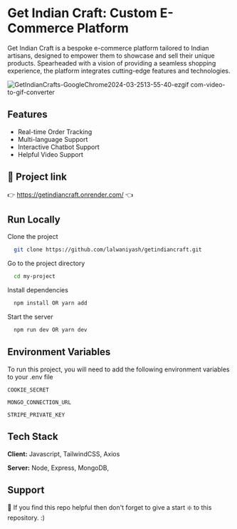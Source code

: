 
# Get Indian Craft: Custom E-Commerce Platform

Get Indian Craft is a bespoke e-commerce platform tailored to Indian artisans, designed to empower them to showcase and sell their unique products. Spearheaded with a vision of providing a seamless shopping experience, the platform integrates cutting-edge features and technologies.

![GetIndianCrafts-GoogleChrome2024-03-2513-55-40-ezgif com-video-to-gif-converter](https://github.com/lalwaniyash/getindiancraft/assets/77988031/a95fec4f-8c48-4d07-bd72-1228c21cfd32)
## Features

- Real-time Order Tracking
- Multi-language Support
- Interactive Chatbot Support
- Helpful Video Support


## 🔗 Project link

👉 https://getindiancraft.onrender.com/ 👈
## Run Locally

Clone the project

```bash
  git clone https://github.com/lalwaniyash/getindiancraft.git
```

Go to the project directory

```bash
  cd my-project
```

Install dependencies

```bash
  npm install OR yarn add
```

Start the server

```bash
  npm run dev OR yarn dev
```


## Environment Variables

To run this project, you will need to add the following environment variables to your .env file

`COOKIE_SECRET`

`MONGO_CONNECTION_URL`

`STRIPE_PRIVATE_KEY`



## Tech Stack

**Client:** Javascript, TailwindCSS, Axios

**Server:** Node, Express, MongoDB, 


## Support

🙏 If you find this repo helpful then don't forget to give a start ❇️ to this repository. :)

